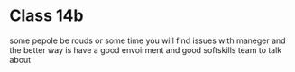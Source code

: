 # Class 14b

some pepole be rouds or some time you will find issues with maneger 
and the better way is have a good envoirment and good softskills team  to talk about  

